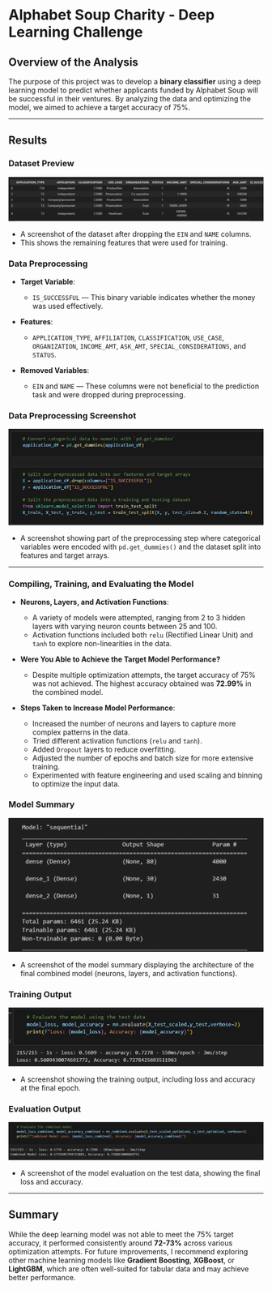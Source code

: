 # Alphabet Soup Charity - Deep Learning Challenge

## Overview of the Analysis

The purpose of this project was to develop a **binary classifier** using a deep learning model to predict whether applicants funded by Alphabet Soup will be successful in their ventures. By analyzing the data and optimizing the model, we aimed to achieve a target accuracy of 75%.

---

## Results

### Dataset Preview
![Dataset Preview](images/dataset_preview.png)
   - A screenshot of the dataset after dropping the `EIN` and `NAME` columns. 
   - This shows the remaining features that were used for training.

### Data Preprocessing

- **Target Variable**: 
  - `IS_SUCCESSFUL` — This binary variable indicates whether the money was used effectively.
  
- **Features**: 
  - `APPLICATION_TYPE`, `AFFILIATION`, `CLASSIFICATION`, `USE_CASE`, `ORGANIZATION`, `INCOME_AMT`, `ASK_AMT`, `SPECIAL_CONSIDERATIONS`, and `STATUS`.

- **Removed Variables**: 
  - `EIN` and `NAME` — These columns were not beneficial to the prediction task and were dropped during preprocessing.

### Data Preprocessing Screenshot
![Data Preprocessing](images/data_preprocessing.png)
   - A screenshot showing part of the preprocessing step where categorical variables were encoded with `pd.get_dummies()` and the dataset split into features and target arrays.

---

### Compiling, Training, and Evaluating the Model

- **Neurons, Layers, and Activation Functions**:
  - A variety of models were attempted, ranging from 2 to 3 hidden layers with varying neuron counts between 25 and 100.
  - Activation functions included both `relu` (Rectified Linear Unit) and `tanh` to explore non-linearities in the data.

- **Were You Able to Achieve the Target Model Performance?**
  - Despite multiple optimization attempts, the target accuracy of 75% was not achieved. The highest accuracy obtained was **72.99%** in the combined model.

- **Steps Taken to Increase Model Performance**:
  - Increased the number of neurons and layers to capture more complex patterns in the data.
  - Tried different activation functions (`relu` and `tanh`).
  - Added `Dropout` layers to reduce overfitting.
  - Adjusted the number of epochs and batch size for more extensive training.
  - Experimented with feature engineering and used scaling and binning to optimize the input data.

### Model Summary
![Model Summary](images/model_summary.png)
   - A screenshot of the model summary displaying the architecture of the final combined model (neurons, layers, and activation functions).

### Training Output
![Training Output](images/training_output.png)
   - A screenshot showing the training output, including loss and accuracy at the final epoch.

### Evaluation Output
![Evaluation Output](images/evaluation_output.png)
   - A screenshot of the model evaluation on the test data, showing the final loss and accuracy.

---

## Summary

While the deep learning model was not able to meet the 75% target accuracy, it performed consistently around **72-73%** across various optimization attempts. For future improvements, I recommend exploring other machine learning models like **Gradient Boosting**, **XGBoost**, or **LightGBM**, which are often well-suited for tabular data and may achieve better performance.
